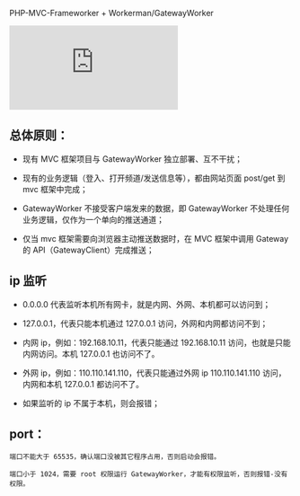 PHP-MVC-Frameworker +  Workerman/GatewayWorker



![Workerman/GatewayWorker](http://doc2.workerman.net/work-with-other-frameworks.html)


## 总体原则：

- 现有 MVC 框架项目与 GatewayWorker 独立部署、互不干扰；

- 现有的业务逻辑（登入、打开频道/发送信息等），都由网站页面 post/get 到 mvc 框架中完成；

- GatewayWorker 不接受客户端发来的数据，即 GatewayWorker 不处理任何业务逻辑，仅作为一个单向的推送通道；

- 仅当 mvc 框架需要向浏览器主动推送数据时，在 MVC 框架中调用 Gateway 的 API（GatewayClient）完成推送；


## ip 监听

- 0.0.0.0 代表监听本机所有网卡，就是内网、外网、本机都可以访问到；

- 127.0.0.1，代表只能本机通过 127.0.0.1 访问，外网和内网都访问不到；

- 内网 ip，例如：192.168.10.11，代表只能通过 192.168.10.11 访问，也就是只能内网访问。本机 127.0.0.1 也访问不了。

- 外网 ip，例如：110.110.141.110，代表只能通过外网 ip 110.110.141.110 访问，内网和本机 127.0.0.1 都访问不了。

- 如果监听的 ip 不属于本机，则会报错；


## port：

	端口不能大于 65535，确认端口没被其它程序占用，否则启动会报错。
	
	端口小于 1024，需要 root 权限运行 GatewayWorker，才能有权限监听，否则报错-没有权限。
	

































